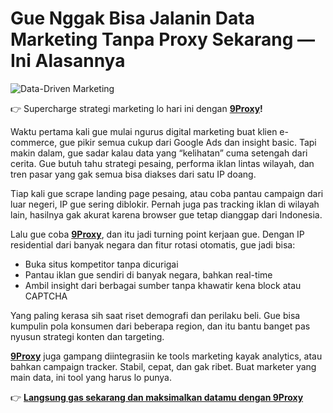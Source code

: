 # Gue Nggak Bisa Jalanin Data Marketing Tanpa Proxy Sekarang — Ini Alasannya

![Data-Driven Marketing](https://static.wixstatic.com/media/5de970_d7bea56843d543f6b440811b038cc4c6~mv2.jpg/v1/fill/w_1280,h_600,al_c,q_85/Blog%20-%20data%20driven%20marketing.jpg)

👉 Supercharge strategi marketing lo hari ini dengan **[9Proxy](https://the9proxy.short.gy/github-homepage-lily555)!**

Waktu pertama kali gue mulai ngurus digital marketing buat klien e-commerce, gue pikir semua cukup dari Google Ads dan insight basic. Tapi makin dalam, gue sadar kalau data yang “kelihatan” cuma setengah dari cerita. Gue butuh tahu strategi pesaing, performa iklan lintas wilayah, dan tren pasar yang gak semua bisa diakses dari satu IP doang.

Tiap kali gue scrape landing page pesaing, atau coba pantau campaign dari luar negeri, IP gue sering diblokir. Pernah juga pas tracking iklan di wilayah lain, hasilnya gak akurat karena browser gue tetap dianggap dari Indonesia.

Lalu gue coba **[9Proxy](https://the9proxy.short.gy/github-pricing-lily555)**, dan itu jadi turning point kerjaan gue. Dengan IP residential dari banyak negara dan fitur rotasi otomatis, gue jadi bisa:
- Buka situs kompetitor tanpa dicurigai
- Pantau iklan gue sendiri di banyak negara, bahkan real-time
- Ambil insight dari berbagai sumber tanpa khawatir kena block atau CAPTCHA

Yang paling kerasa sih saat riset demografi dan perilaku beli. Gue bisa kumpulin pola konsumen dari beberapa region, dan itu bantu banget pas nyusun strategi konten dan targeting.

**[9Proxy](https://the9proxy.short.gy/github-homepage-lily555)** juga gampang diintegrasiin ke tools marketing kayak analytics, atau bahkan campaign tracker. Stabil, cepat, dan gak ribet. Buat marketer yang main data, ini tool yang harus lo punya.

👉 **[Langsung gas sekarang dan maksimalkan datamu dengan 9Proxy](https://the9proxy.short.gy/github-pricing-lily555)**
